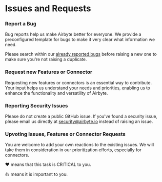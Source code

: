 # Issues and Requests

### Report a Bug
Bug reports help us make Airbyte better for everyone. We provide a preconfigured template for bugs to make it very clear what information we need.

‌Please search within our [already reported bugs](https://github.com/airbytehq/airbyte/issues?q=is%3Aissue+is%3Aopen+label%3Atype%2Fbug) before raising a new one to make sure you're not raising a duplicate.


### Request new Features or Connector

Requesting new features or connectors is an essential way to contribute. Your input helps us understand your needs and priorities, enabling us to enhance the functionality and versatility of Airbyte.

### Reporting Security Issues

Please do not create a public GitHub issue. If you've found a security issue, please email us directly at [security@airbyte.io](mailto:security@airbyte.io) instead of raising an issue.

### Upvoting Issues, Features or Connector Requests

You are welcome to add your own reactions to the existing issues. We will take them in consideration in our prioritization efforts, especially for connectors.

❤️ means that this task is CRITICAL to you.

👍 means it is important to you.
